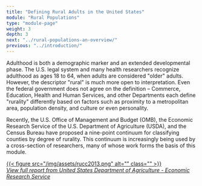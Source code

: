```yaml
---
title: "Defining Rural Adults in the United States"
module: "Rural Populations"
type: "module-page"
weight: 3
depth: 3
next: "../rural-populations-an-overview/"
previous: "../introduction/"
---
```

<form method="post" action="."><div class="pageblock"><p>Adulthood is both a demographic marker and an extended developmental phase. The U.S. legal system and many health researchers recognize adulthood as ages 18 to 64, when adults are considered "older" adults. However, the descriptor "rural" is much more open to interpretation. Even the federal government does not agree on the definition – Commerce, Education, Health and Human Services, and other Departments each define "rurality" differently based on factors such as proximity to a metropolitan area, population density, and culture or even personality.</p>
<p>Recently, the U.S. Office of Management and Budget (OMB), the Economic Research Service of the U.S. Department of Agriculture (USDA), and the Census Bureau have proposed a nine-point continuum for classifying counties by degree of rurality. This continuum is increasingly being used by a cross-section of researchers, many of whose work forms the basis of this module.</p>
<a href="http://www.ers.usda.gov/data-products/rural-urban-continuum-codes/documentation.aspx#.UUyW30zIuSo]" target="blank">{{< figure src="/img/assets/rucc2013.png" alt="" class="" >}}</a><br/>
<a href="http://www.ers.usda.gov/data-products/rural-urban-continuum-codes/documentation.aspx#.UUyW30zIuSo]" target="blank"><em>View full report from United States Department of Agriculture - Economic Research Service</em></a>
</div></form>